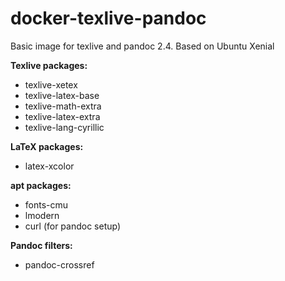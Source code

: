 # docker-texlive-pandoc

Basic image for texlive and pandoc 2.4.
Based on Ubuntu Xenial

**Texlive packages:**

* texlive-xetex
* texlive-latex-base
* texlive-math-extra
* texlive-latex-extra
* texlive-lang-cyrillic

**LaTeX packages:**

* latex-xcolor

**apt packages:**

* fonts-cmu
* lmodern
* curl (for pandoc setup)

**Pandoc filters:**

* pandoc-crossref
